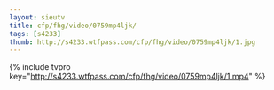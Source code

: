 ```yaml
--- 
layout: sieutv
title: cfp/fhg/video/0759mp4ljk/
tags: [s4233]
thumb: http://s4233.wtfpass.com/cfp/fhg/video/0759mp4ljk/1.jpg
---
```

{% include tvpro key="http://s4233.wtfpass.com/cfp/fhg/video/0759mp4ljk/1.mp4" %} 

